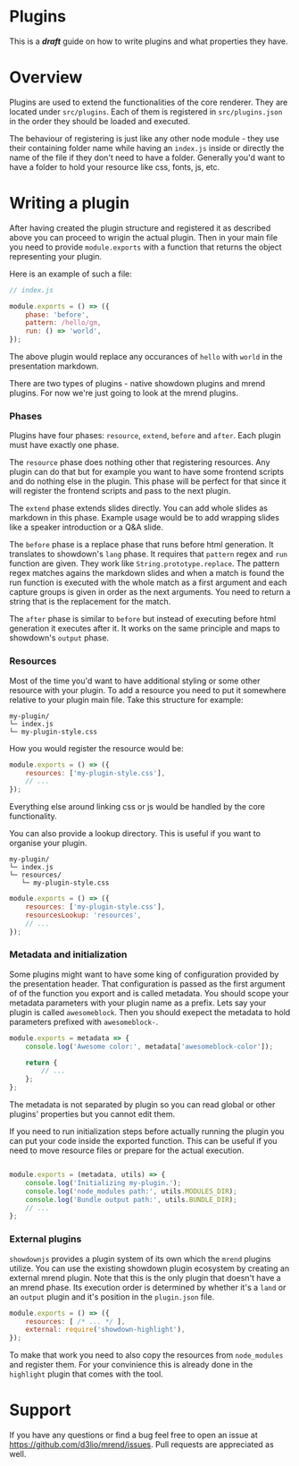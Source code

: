 # Plugins

This is a **_draft_** guide on how to write plugins and what properties they have.

# Overview

Plugins are used to extend the functionalities of the core renderer. They are located under
`src/plugins`. Each of them is registered in `src/plugins.json` in the order they should be
loaded and executed.

The behaviour of registering is just like any other node module - they use their containing folder
name while having an `index.js` inside or directly the name of the file if they don't need to have
a folder. Generally you'd want to have a folder to hold your resource like css, fonts, js, etc.

# Writing a plugin

After having created the plugin structure and registered it as described above you can proceed to
wrigin the actual plugin. Then in your main file you need to provide `module.exports` with a
function that returns the object representing your plugin.

Here is an example of such a file:

```js
// index.js

module.exports = () => ({
    phase: 'before',
    pattern: /hello/gm,
    run: () => 'world',
});
```

The above plugin would replace any occurances of `hello` with `world` in the presentation markdown.

There are two types of plugins - native showdown plugins and mrend plugins.
For now we're just going to look at the mrend plugins.

### Phases

Plugins have four phases: `resource`, `extend`, `before` and `after`. Each plugin must
have exactly one phase.

The `resource` phase does nothing other that registering resources. Any plugin can do that but
for example you want to have some frontend scripts and do nothing else in the plugin. This phase
will be perfect for that since it will register the frontend scripts and pass to the next plugin.

The `extend` phase extends slides directly. You can add whole slides as markdown in this phase.
Example usage would be to add wrapping slides like a speaker introduction or a Q&A slide.

The `before` phase is a replace phase that runs before html generation. It translates to
showdown's `lang` phase. It requires that `pattern` regex and `run` function are given.
They work like `String.prototype.replace`. The pattern regex matches agains the markdown slides and
when a match is found the run function is executed with the whole match as a first argument and
each capture groups is given in order as the next arguments. You need to return a string that is
the replacement for the match.

The `after` phase is similar to `before` but instead of executing before html generation it executes
after it. It works on the same principle and maps to showdown's `output` phase.

### Resources

Most of the time you'd want to have additional styling or some other resource with your plugin.
To add a resource you need to put it somewhere relative to your plugin main file.
Take this structure for example:

```
my-plugin/
└─ index.js
└─ my-plugin-style.css
```

How you would register the resource would be:

```js
module.exports = () => ({
    resources: ['my-plugin-style.css'],
    // ...
});
```

Everything else around linking css or js would be handled by the core functionality.

You can also provide a lookup directory. This is useful if you want to organise your plugin.

```
my-plugin/
└─ index.js
└─ resources/
   └─ my-plugin-style.css
```

```js
module.exports = () => ({
    resources: ['my-plugin-style.css'],
    resourcesLookup: 'resources',
    // ...
});
```

### Metadata and initialization

Some plugins might want to have some king of configuration provided by the presentation header.
That configuration is passed as the first argument of of the function you export and is called
metadata. You should scope your metadata parameters with your plugin name as a prefix.
Lets say your plugin is called `awesomeblock`. Then you should exepect the metadata to hold
parameters prefixed with `awesomeblock-`.

```js
module.exports = metadata => {
    console.log('Awesome color:', metadata['awesomeblock-color']);

    return {
        // ...
    };
};
```

The metadata is not separated by plugin so you can read global or other plugins' properties but
you cannot edit them.

If you need to run initialization steps before actually running the plugin you can put your code
inside the exported function. This can be useful if you need to move resource files or prepare for
the actual execution.

```js

module.exports = (metadata, utils) => {
    console.log('Initializing my-plugin.');
    console.log('node_modules path:', utils.MODULES_DIR);
    console.log('Bundle output path:', utils.BUNDLE_DIR);
    // ...
};
```

### External plugins

`showdownjs` provides a plugin system of its own which the `mrend` plugins utilize. You can use the
existing showdown plugin ecosystem by creating an external mrend plugin. Note that this is the
only plugin that doesn't have a an mrend phase. Its execution order is determined by whether
it's a `land` or an `output` plugin and it's position in the `plugin.json` file.

```js
module.exports = () => ({
    resources: [ /* ... */ ],
    external: require('showdown-highlight'),
});
```

To make that work you need to also copy the resources from `node_modules` and register them.
For your convinience this is already done in the `highlight` plugin that comes with the tool.

# Support

If you have any questions or find a bug feel free to open an issue at
https://github.com/d3lio/mrend/issues. Pull requests are appreciated as well.
